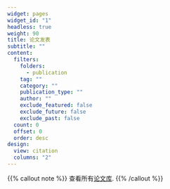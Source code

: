 ```yaml
---
widget: pages
widget_id: "1"
headless: true
weight: 90
title: 论文发表
subtitle: ""
content:
  filters:
    folders:
      - publication
    tag: ""
    category: ""
    publication_type: ""
    author: ""
    exclude_featured: false
    exclude_future: false
    exclude_past: false
  count: 0
  offset: 0
  order: desc
design:
  view: citation
  columns: "2"
---
```


{{% callout note %}}
查看所有[论文库](./publication/).
{{% /callout %}}
